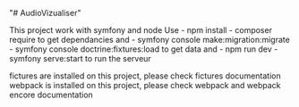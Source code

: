 "# AudioVizualiser"

This project work with symfony and node
Use 
    - npm install 
    - composer require
to get dependancies and
    - symfony console make:migration:migrate
    - symfony console doctrine:fixtures:load
to get data and
    - npm run dev
    - symfony serve:start
to run the serveur

fictures are installed on this project, please check fictures documentation
webpack is installed on this project, please check webpack and webpack encore documentation



